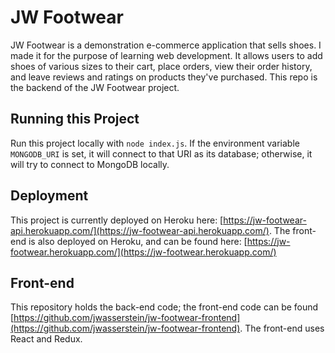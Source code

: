 # JW Footwear
JW Footwear is a demonstration e-commerce application that sells shoes.  I made it for the purpose of learning web development.  It allows users to add shoes of various sizes to their cart, place orders, view their order history, and leave reviews and ratings on products they've purchased.  This repo is the backend of the JW Footwear project. 
## Running this Project
Run this project locally with `node index.js`.  If the environment variable `MONGODB_URI` is set, it will connect to that URI as its database; otherwise, it will try to connect to MongoDB locally.

## Deployment
This project is currently deployed on Heroku here: [https://jw-footwear-api.herokuapp.com/](https://jw-footwear-api.herokuapp.com/).  The front-end is also deployed on Heroku, and can be found here: [https://jw-footwear.herokuapp.com/](https://jw-footwear.herokuapp.com/)

## Front-end
This repository holds the back-end code; the front-end code can be found [https://github.com/jwasserstein/jw-footwear-frontend](https://github.com/jwasserstein/jw-footwear-frontend).  The front-end uses React and Redux.

